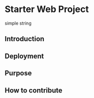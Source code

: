 # Starter Web Project

simple string 

## Introduction

## Deployment

## Purpose

## How to contribute 